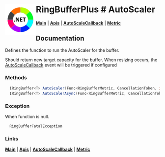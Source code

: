 # <img align="left" width="100" height="100" src="./images/icon.png"> RingBufferPlus #  AutoScaler

[**Main**](index.md#help) | 
[**Apis**](index.md#apis) |
[**AutoScaleCallback**](autoscalecallback.md) |
[**Metric**](metricclass.md)

## Documentation
Defines the function to run the AutoScaler for the buffer.

Should return new target capacity for the buffer. When resizing occurs, the [AutoScaleCallback](autoscalecallback.md) event will be triggered if configured

### Methods

```csharp
  IRingBuffer<T> AutoScaler(Func<RingBufferMetric, CancellationToken, int> autoscaler)
  IRingBuffer<T> AutoScalerAsync(Func<RingBufferMetric, CancellationToken, Task<int>> autoscaler)
``` 

### Exception

When function is null.

```csharp
  RingBufferFatalException
``` 

### Links
[**Main**](index.md#help) | 
[**Apis**](index.md#apis) |
[**AutoScaleCallback**](autoscalecallback.md) |
[**Metric**](metricclass.md)


